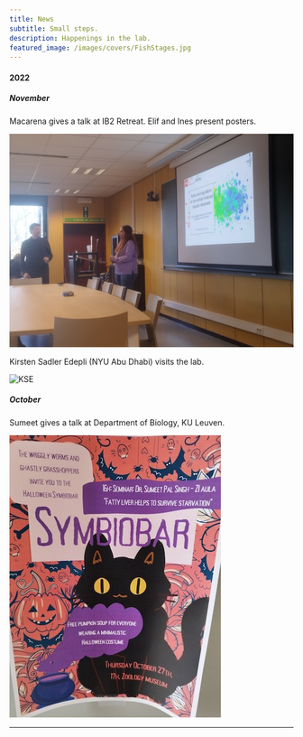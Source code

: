 ```yaml
---
title: News
subtitle: Small steps.
description: Happenings in the lab.
featured_image: /images/covers/FishStages.jpg
---
```


#### 2022

##### November

Macarena gives a talk at IB2 Retreat. Elif and Ines present posters.  
  
![IB2](/images/news/2022/IB2.jpg "IB2")  

Kirsten Sadler Edepli (NYU Abu Dhabi) visits the lab.  
  
![KSE](/images/news/2022/KirstenVisit.jpg "KSE")  

##### October

Sumeet gives a talk at Department of Biology, KU Leuven.  
  
![KULeuvenVisit](/images/news/2022/KULeuven.jpeg "KU Leuven Poster")  

---

